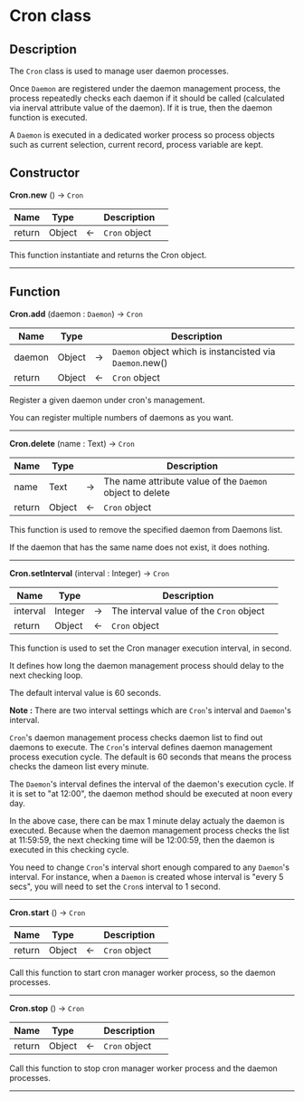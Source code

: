 ﻿<!-- The "Cron" class is used to manage user daemon processes -->
# Cron class

## Description

The `Cron` class is used to manage user daemon processes.

Once `Daemon` are registered under the daemon management process, the process repeatedly checks each daemon if it should be called (calculated via inerval attribute value of the daemon). If it is true, then the daemon function is executed.

A `Daemon` is executed in a dedicated worker process so process objects such as current selection, current record, process variable are kept.

## Constructor

**Cron.new** () -> `Cron`

|Name|Type||Description||
|-----|-----|-----|-----|-----|
|return|Object|&#x2190;|`Cron` object||

This function instantiate and returns the Cron object.

---

## Function

**Cron.add** (daemon : `Daemon`) -> `Cron`

|Name|Type||Description||
|-----|-----|-----|-----|-----|
|daemon|Object|&#x2192;|`Daemon` object which is instancisted via `Daemon`.new()||
|return|Object|&#x2190;|`Cron` object||

Register a given daemon under cron's management.

You can register multiple numbers of daemons as you want.

---

**Cron.delete** (name : Text) -> `Cron`

|Name|Type||Description||
|-----|-----|-----|-----|-----|
|name|Text|&#x2192;|The name attribute value of the `Daemon` object to delete||
|return|Object|&#x2190;|`Cron` object||

This function is used to remove the specified daemon from Daemons list.

If the daemon that has the same name does not exist, it does nothing.

---

**Cron.setInterval** (interval : Integer) -> `Cron`

|Name|Type||Description||
|-----|-----|-----|-----|-----|
|interval|Integer|&#x2192;|The interval value of the `Cron` object||
|return|Object|&#x2190;|`Cron` object||

This function is used to set the Cron manager execution interval, in second.

It defines how long the daemon management process should delay to the next checking loop.

The default interval value is 60 seconds.

**Note :** 
There are two interval settings which are `Cron`'s interval and `Daemon`'s interval.

`Cron`'s daemon management process checks daemon list to find out daemons to execute. The `Cron`'s interval defines daemon management process execution cycle. The default is 60 seconds that means the process checks the dameon list every minute.

The `Daemon`'s interval defines the interval of the daemon's execution cycle. If it is set to "at 12:00", the daemon method should be executed at noon every day.

In the above case, there can be max 1 minute delay actualy the daemon is executed. Because when the daemon management process checks the list at 11:59:59, the next checking time will be 12:00:59, then the daemon is executed in this checking cycle.

You need to change `Cron`'s interval short enough compared to any `Daemon`'s interval. For instance, when a `Daemon` is created whose interval is "every 5 secs", you will need to set the `Cron`s interval to 1 second. 

---

**Cron.start** () -> `Cron`

|Name|Type||Description||
|-----|-----|-----|-----|-----|
|return|Object|&#x2190;|`Cron` object||

Call this function to start cron manager worker process, so the daemon processes.

---

**Cron.stop** () -> `Cron`

|Name|Type||Description||
|-----|-----|-----|-----|-----|
|return|Object|&#x2190;|`Cron` object||

Call this function to stop cron manager worker process and the daemon processes.

---
